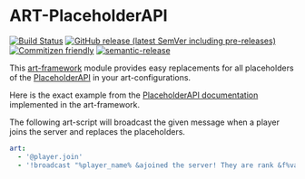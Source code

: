 # ART-PlaceholderAPI

[![Build Status](https://github.com/art-framework/art-placeholderapi/workflows/Build/badge.svg)](../../actions?query=workflow%3ABuild)
[![GitHub release (latest SemVer including pre-releases)](https://img.shields.io/github/v/release/art-framework/art-placeholderapi?include_prereleases&label=release)](../../releases)
[![Commitizen friendly](https://img.shields.io/badge/commitizen-friendly-brightgreen.svg)](http://commitizen.github.io/cz-cli/)
[![semantic-release](https://img.shields.io/badge/%20%20%F0%9F%93%A6%F0%9F%9A%80-semantic--release-e10079.svg)](https://github.com/semantic-release/semantic-release)

This [art-framework](https://art-framework.io) module provides easy replacements for all placeholders of the [PlaceholderAPI](https://github.com/PlaceholderAPI/PlaceholderAPI/) in your art-configurations.

Here is the exact example from the [PlaceholderAPI documentation](https://github.com/PlaceholderAPI/PlaceholderAPI/wiki/Hook-into-PlaceholderAPI#setting-placeholders-in-your-plugin) implemented in the art-framework.

The following art-script will broadcast the given message when a player joins the server and replaces the placeholders.

```yaml
art:
  - '@player.join'
  - '!broadcast "%player_name% &ajoined the server! They are rank &f%vault_rank%"'
```
